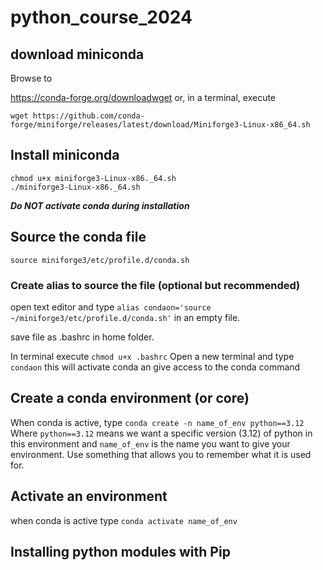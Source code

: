 # python_course_2024

## download miniconda
Browse to

https://conda-forge.org/downloadwget 
or, in a terminal, execute

```wget https://github.com/conda-forge/miniforge/releases/latest/download/Miniforge3-Linux-x86_64.sh```


## Install miniconda
```
chmod u+x miniforge3-Linux-x86._64.sh
./miniforge3-Linux-x86._64.sh
```

**_Do NOT activate conda during installation_**

## Source the conda file
```source miniforge3/etc/profile.d/conda.sh ```

### Create alias to source the file (optional but recommended)
open text editor and type
```alias condaon='source ~/miniforge3/etc/profile.d/conda.sh'```
in an empty file.

save file as .bashrc in home folder.

In terminal execute
```chmod u+x .bashrc```
Open a new terminal and type
```condaon```
this will activate conda an give access to the conda command

## Create a conda environment (or core)

When conda is active, type 
```conda create -n name_of_env python==3.12```
Where ```python==3.12``` means we want a specific version (3.12) of python in this environment
and ```name_of_env``` is the name you want to give your environment.
Use something that allows you to remember what it is used for.

## Activate an environment
when conda is active type
```conda activate name_of_env```

## Installing python modules with Pip



